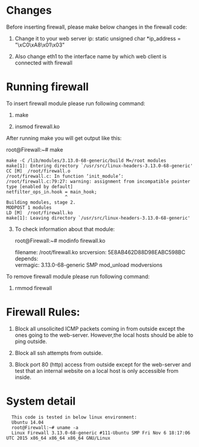 Changes
=========
Before inserting firewall, please make below changes in the firewall code:

1. Change it to your web server ip: 
   static unsigned char *ip_address = "\xC0\xA8\x01\x03"
   
2. Also change eth1 to the interface name by which web client is connected with firewall

Running firewall
==================
To insert firewall module please run following command: 

1. make  

2. insmod firewall.ko

After running make you will get output like this:

root@Firewall:~# make

    make -C /lib/modules/3.13.0-68-generic/build M=/root modules
    make[1]: Entering directory `/usr/src/linux-headers-3.13.0-68-generic'
    CC [M]  /root/firewall.o
    /root/firewall.c: In function ‘init_module’:
    /root/firewall.c:79:27: warning: assignment from incompatible pointer type [enabled by default]
    netfilter_ops_in.hook = main_hook;
                          ^
    Building modules, stage 2.
    MODPOST 1 modules
    LD [M]  /root/firewall.ko
    make[1]: Leaving directory `/usr/src/linux-headers-3.13.0-68-generic'
    
3. To check information about that module:

      root@Firewall:~# modinfo firewall.ko

      filename:       /root/firewall.ko
      srcversion:     5E8AB462D88D98EABC598BC
      depends:        
      vermagic:       3.13.0-68-generic SMP mod_unload modversions 

To remove firewall module please run following command:

1. rmmod firewall

Firewall Rules:
================
   
   1. Block all unsolicited ICMP packets coming in from outside except the ones going to the web-server. However,the local hosts should be able to ping outside.
   
   2. Block all ssh attempts from outside.
   
   3. Block port 80 (http) access from outside except for the web-server and test that an internal website on a local host is only accessible from inside.



System detail
===============
      This code is tested in below linux environment:
      Ubuntu 14.04
      root@Firewall:~# uname -a
      Linux Firewall 3.13.0-68-generic #111-Ubuntu SMP Fri Nov 6 18:17:06 UTC 2015 x86_64 x86_64 x86_64 GNU/Linux

